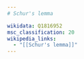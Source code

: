 ```yaml
---
# Schur's lemma

wikidata: Q1816952
msc_classification: 20
wikipedia_links:
  - "[[Schur's lemma]]"
---
```

